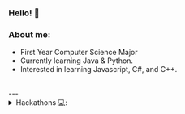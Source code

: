 ### Hello! 👋

### About me:
- First Year Computer Science Major<br/>
- Currently learning Java & Python.<br/>
- Interested in learning Javascript, C#, and C++.
<br/>
---

<details>
<summary> Hackathons 💻: </summary>
  
<br/>

BC Hacks 4.0  - https://www.cscu.io/bc-hacks-4<br/>


</details>


